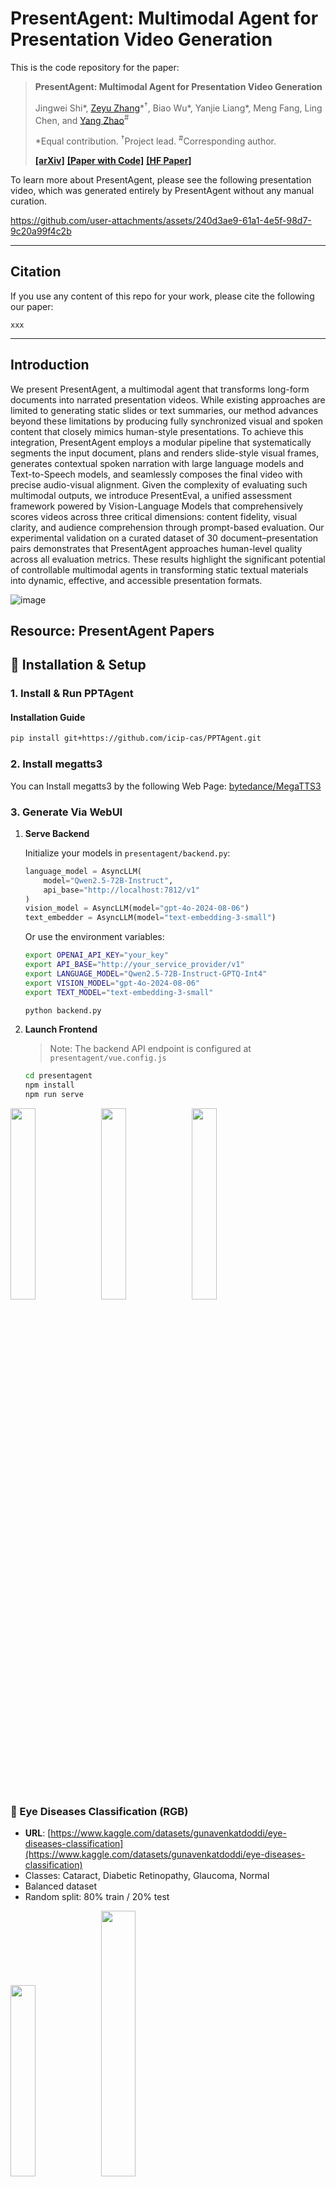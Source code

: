 # PresentAgent: Multimodal Agent for Presentation Video Generation
This is the code repository for the paper:
> **PresentAgent: Multimodal Agent for Presentation Video Generation**
>
> Jingwei Shi\*, [Zeyu Zhang](https://steve-zeyu-zhang.github.io/)\*<sup>†</sup>, Biao Wu\*, Yanjie Liang\*, Meng Fang, Ling Chen, and [Yang Zhao](https://yangyangkiki.github.io/)<sup>#</sup>
>
> \*Equal contribution. <sup>†</sup>Project lead. <sup>#</sup>Corresponding author.
>
> **[[arXiv]]()** **[[Paper with Code]]()** **[[HF Paper]]()**

To learn more about PresentAgent, please see the following presentation video, which was generated entirely by PresentAgent without any manual curation.

https://github.com/user-attachments/assets/240d3ae9-61a1-4e5f-98d7-9c20a99f4c2b

---


## Citation

If you use any content of this repo for your work, please cite the following our paper:
```
xxx
```

---

## Introduction
We present PresentAgent, a multimodal agent that transforms long-form documents into narrated presentation videos. While existing approaches are limited to generating static slides or text summaries, our method advances beyond these limitations by producing fully synchronized visual and spoken content that closely mimics human-style presentations. To achieve this integration, PresentAgent employs a modular pipeline that systematically segments the input document, plans and renders slide-style visual frames, generates contextual spoken narration with large language models and Text-to-Speech models, and seamlessly composes the final video with precise audio-visual alignment. Given the complexity of evaluating such multimodal outputs, we introduce PresentEval, a unified assessment framework powered by Vision-Language Models that comprehensively scores videos across three critical dimensions: content fidelity, visual clarity, and audience comprehension through prompt-based evaluation. Our experimental validation on a curated dataset of 30 document–presentation pairs demonstrates that PresentAgent approaches human-level quality across all evaluation metrics. These results highlight the significant potential of controllable multimodal agents in transforming static textual materials into dynamic, effective, and accessible presentation formats.

![image](https://github.com/momomoxiaobai/Source/blob/main/Images/arch.png)


## Resource: PresentAgent Papers



## 🔧 Installation & Setup

### 1. Install & Run PPTAgent

#### Installation Guide

```bash
pip install git+https://github.com/icip-cas/PPTAgent.git
```

### 2. Install megatts3

You can Install megatts3 by the following Web Page: [bytedance/MegaTTS3](https://github.com/bytedance/MegaTTS3)

### 3. Generate Via WebUI

1. **Serve Backend**

   Initialize your models in `presentagent/backend.py`:
   ```python
   language_model = AsyncLLM(
       model="Qwen2.5-72B-Instruct",
       api_base="http://localhost:7812/v1"
   )
   vision_model = AsyncLLM(model="gpt-4o-2024-08-06")
   text_embedder = AsyncLLM(model="text-embedding-3-small")
   ```
   Or use the environment variables:

   ```bash
   export OPENAI_API_KEY="your_key"
   export API_BASE="http://your_service_provider/v1"
   export LANGUAGE_MODEL="Qwen2.5-72B-Instruct-GPTQ-Int4"
   export VISION_MODEL="gpt-4o-2024-08-06"
   export TEXT_MODEL="text-embedding-3-small"
   ```

   ```bash
   python backend.py
   ```

2. **Launch Frontend**

   > Note: The backend API endpoint is configured at `presentagent/vue.config.js`

   ```bash
   cd presentagent
   npm install
   npm run serve
   ```
<p align="left">
  <img src="https://github.com/AIGeeksGroup/PresentAgent/tree/main/presentagent/home.png" width="28%" />
  <img src="https://github.com/AIGeeksGroup/PresentAgent/tree/main/presentagent/ppt2presentation1.png" width="28%" />
  <img src="https://github.com/AIGeeksGroup/PresentAgent/tree/main/presentagent/ppt2presentation2.png" width="28%" />
</p>



### 🧿 Eye Diseases Classification (RGB)

* **URL**: [https://www.kaggle.com/datasets/gunavenkatdoddi/eye-diseases-classification](https://www.kaggle.com/datasets/gunavenkatdoddi/eye-diseases-classification)
* Classes: Cataract, Diabetic Retinopathy, Glaucoma, Normal
* Balanced dataset
* Random split: 80% train / 20% test

<p align="left">
  <img src="https://github.com/AIGeeksGroup/MediAug/blob/main/eye_disease.jpg" width="28%" />
  <img src="https://github.com/AIGeeksGroup/MediAug/blob/main/eye_tsne.jpg" width="33%" />
</p>

The left pie chart shows the class distribution across the four categories, demonstrating good class balance. The right t-SNE plot provides a feature-level visualization of the high-dimensional distribution of eye disease samples after dimensionality reduction.

### 🧠 Brain Tumor MRI Classification (Grayscale)

* **URL**: [https://www.kaggle.com/datasets/sartajbhuvaji/brain-tumor-classification-mri/data](https://www.kaggle.com/datasets/sartajbhuvaji/brain-tumor-classification-mri/data)
* Classes: Glioma, Meningioma, Pituitary, No Tumor
* Imbalanced dataset
* Random split: 80% train / 20% test

<p align="left">
  <img src="https://github.com/AIGeeksGroup/MediAug/blob/main/brain_disease.jpg" width="28%" />
  <img src="https://github.com/AIGeeksGroup/MediAug/blob/main/brain_tsne.jpg" width="33%" />
</p>

The pie chart (left) illustrates the class distribution among four tumor categories. The t-SNE plot (right) visualizes the distribution of brain tumor samples in a two-dimensional space, reflecting their separability and overlap in feature space.


---

## 🏗️ Method Overview

We evaluate six mix-based visual augmentation techniques:

* `MixUp`: Interpolation between image-label pairs
* `YOCO`: Patch-based diverse local/global transforms
* `CropMix`: Multi-scale random crop blending
* `CutMix`: Box-replace image regions + interpolated labels
* `AugMix`: Diverse chained augmentations with consistency
* `SnapMix`: CAM-based semantic-aware mixing

Each method is evaluated on two backbones:

* **ResNet-50** (CNN)
* **ViT-B** (Transformer)

---

## 🧪 Experiments

### ✳️ Comparative Study

| Dataset     | Model     | Best Aug | Accuracy |
| ----------- | --------- | -------- | -------- |
| Brain MRI   | ResNet-50 | MixUp    | 79.19%   |
| Brain MRI   | ViT-B     | SnapMix  | 99.44%   |
| Eye Disease | ResNet-50 | YOCO     | 91.60%   |
| Eye Disease | ViT-B     | CutMix   | 97.94%   |

### 🔬 Ablation Study

Hyperparameter sweep for CutMix (alpha). Best performance at:

* ResNet-50: α = 1.0 → 91.83% Accuracy
* ViT-B: α = 1.0 → 97.94% Accuracy

---

## 💻 Training & Evaluation

To run an experiment with MediAug, follow these steps:

1. **Choose dataset**: `eye` or `brain`
2. **Select model**: `resnet50` or `vit_b`
3. **Pick augmentation method**: one of `mixup`, `cutmix`, `snapmix`, `yoco`, `cropmix`, `augmix`

### Example Commands

Run brain tumor classification with ViT-B and SnapMix:

```bash
python train.py --dataset brain --model vit_b --aug snapmix
```

Run eye disease classification with ResNet-50 and YOCO:

```bash
python train.py --dataset eye --model resnet50 --aug yoco
```

Evaluate a trained model on the test set:

```bash
python evaluate.py --dataset brain --model vit_b --checkpoint ./checkpoints/vit_b_snapmix.pt
```

Visualize augmentation effects (optional):

```bash
python visualize.py --dataset eye --aug mixup --output_dir ./visuals
```

Training details:

* Epochs: 50
* Optimizer: Adam
* Learning Rate: 0.001
* Batch Size: 32
* Image Size: 224×224
* GPU: Tesla T4 or A100 (Google Colab, via mounted Google Drive)
* CPU: Intel Xeon, 80GB RAM

> **Note:** All experiments were conducted on Google Colab. The datasets were uploaded to Google Drive and accessed using standard Colab notebook mounts (e.g., `from google.colab import drive`). Kaggle was not used for runtime.

* Epochs: 50
* Optimizer: Adam
* Learning Rate: 0.001
* Image Size: 224x224
* Hardware: Tesla T4 / A100, Intel Xeon CPU, 80GB RAM

```bash
python train.py --dataset eye --model resnet50 --aug mixup
```

---

## 🧠 Model Zoo

| Model     | Dataset | Aug     | Accuracy |
| --------- | ------- | ------- | -------- |
| ResNet-50 | Eye     | YOCO    | 91.60%   |
| ViT-B     | Brain   | SnapMix | 99.44%   |


---

## Acknowledgement
We thank the authors of [PPTAgent](https://github.com/icip-cas/PPTAgent), [PPT Presenter](https://github.com/chaonan99/ppt_presenter), and [MegaTTS3](https://github.com/bytedance/MegaTTS3) for their open-source code.


